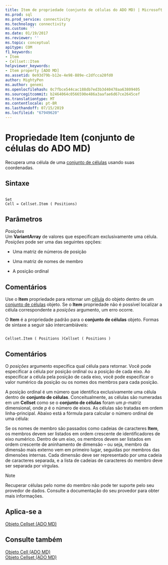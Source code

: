 ```yaml
---
title: Item de propriedade (conjunto de células do ADO MD) | Microsoft Docs
ms.prod: sql
ms.prod_service: connectivity
ms.technology: connectivity
ms.custom: ''
ms.date: 01/19/2017
ms.reviewer: ''
ms.topic: conceptual
apitype: COM
f1_keywords:
- Item
- Cellset::Item
helpviewer_keywords:
- Item property [ADO MD]
ms.assetid: 0e93d79b-b12e-4e98-889e-c2dfcca20fd0
author: MightyPen
ms.author: genemi
ms.openlocfilehash: 0c7fbce544cac188db7ed3b3d40478aa63809405
ms.sourcegitcommit: b2464064c0566590e486a3aafae6d67ce2645cef
ms.translationtype: MT
ms.contentlocale: pt-BR
ms.lasthandoff: 07/15/2019
ms.locfileid: "67949620"
---
```

# <a name="item-property-ado-md-cellset"></a>Propriedade Item (conjunto de células do ADO MD)
Recupera uma célula de uma [conjunto de células](../../../ado/reference/ado-md-api/cellset-object-ado-md.md) usando suas coordenadas.  
  
## <a name="syntax"></a>Sintaxe  
  
```  
  
Set  
Cell = Cellset.Item ( Positions)  
```  
  
## <a name="parameters"></a>Parâmetros  
 *Posições*  
 Um **VariantArray** de valores que especificam exclusivamente uma célula. *Posições* pode ser uma das seguintes opções:  
  
-   Uma matriz de números de posição  
  
-   Uma matriz de nomes de membro  
  
-   A posição ordinal  
  
## <a name="remarks"></a>Comentários  
 Use o **Item** propriedade para retornar um [célula](../../../ado/reference/ado-md-api/cell-object-ado-md.md) do objeto dentro de um [conjunto de células](../../../ado/reference/ado-md-api/cellset-object-ado-md.md) objeto. Se o **Item** propriedade não é possível localizar a célula correspondente a *posições* argumento, um erro ocorre.  
  
 O **Item** é a propriedade padrão para o **conjunto de células** objeto. Formas de sintaxe a seguir são intercambiáveis:  
  
```  
  
Cellset.Item ( Positions )Cellset ( Positions )  
```  
  
## <a name="remarks"></a>Comentários  
 O *posições* argumento especifica qual célula para retornar. Você pode especificar a célula por posição ordinal ou a posição de cada eixo. Ao especificar a célula pela posição de cada eixo, você pode especificar o valor numérico da posição ou os nomes dos membros para cada posição.  
  
 A posição ordinal é um número que identifica exclusivamente uma célula dentro de **conjunto de células**. Conceitualmente, as células são numeradas em um **Cellset** como se o **conjunto de células** foram um *p*-matriz dimensional, onde *p* é o número de eixos. As células são tratadas em ordem linha-principal. Abaixo está a fórmula para calcular o número ordinal de uma célula:  
  
 Se os nomes de membro são passados como cadeias de caracteres **Item**, os membros devem ser listados em ordem crescente de identificadores de eixo numérico. Dentro de um eixo, os membros devem ser listados em ordem crescente de aninhamento de dimensão – ou seja, membro da dimensão mais externo vem em primeiro lugar, seguidas por membros das dimensões internas. Cada dimensão deve ser representado por uma cadeia de caracteres separada, e a lista de cadeias de caracteres do membro deve ser separada por vírgulas.  
  
> [!NOTE]
>  Recuperar células pelo nome do membro não pode ter suporte pelo seu provedor de dados. Consulte a documentação do seu provedor para obter mais informações.  
  
## <a name="applies-to"></a>Aplica-se a  
 [Objeto Cellset (ADO MD)](../../../ado/reference/ado-md-api/cellset-object-ado-md.md)  
  
## <a name="see-also"></a>Consulte também  
 [Objeto Cell (ADO MD)](../../../ado/reference/ado-md-api/cell-object-ado-md.md)   
 [Objeto Cellset (ADO MD)](../../../ado/reference/ado-md-api/cellset-object-ado-md.md)
